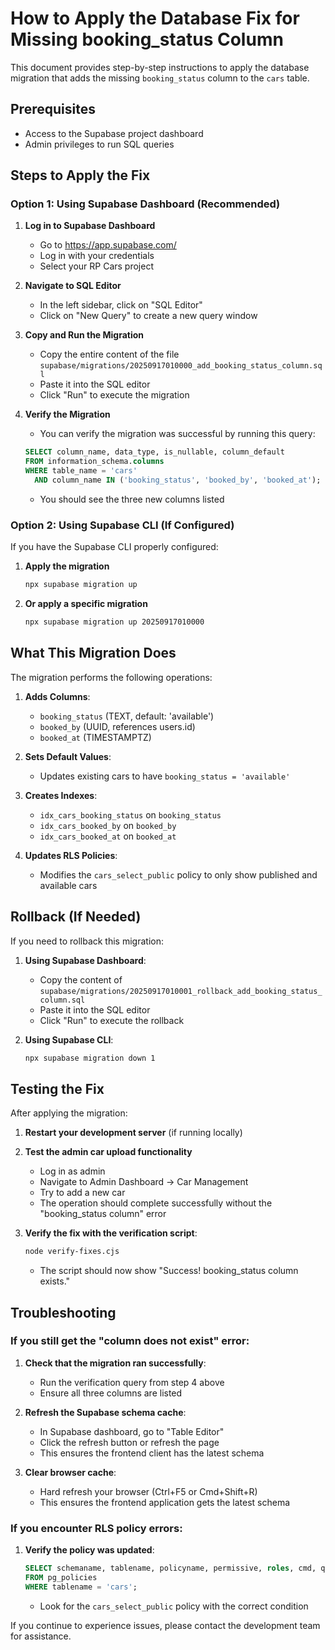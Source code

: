 # How to Apply the Database Fix for Missing booking_status Column

This document provides step-by-step instructions to apply the database migration that adds the missing `booking_status` column to the `cars` table.

## Prerequisites
- Access to the Supabase project dashboard
- Admin privileges to run SQL queries

## Steps to Apply the Fix

### Option 1: Using Supabase Dashboard (Recommended)

1. **Log in to Supabase Dashboard**
   - Go to https://app.supabase.com/
   - Log in with your credentials
   - Select your RP Cars project

2. **Navigate to SQL Editor**
   - In the left sidebar, click on "SQL Editor"
   - Click on "New Query" to create a new query window

3. **Copy and Run the Migration**
   - Copy the entire content of the file `supabase/migrations/20250917010000_add_booking_status_column.sql`
   - Paste it into the SQL editor
   - Click "Run" to execute the migration

4. **Verify the Migration**
   - You can verify the migration was successful by running this query:
   ```sql
   SELECT column_name, data_type, is_nullable, column_default
   FROM information_schema.columns 
   WHERE table_name = 'cars' 
     AND column_name IN ('booking_status', 'booked_by', 'booked_at');
   ```
   - You should see the three new columns listed

### Option 2: Using Supabase CLI (If Configured)

If you have the Supabase CLI properly configured:

1. **Apply the migration**
   ```bash
   npx supabase migration up
   ```

2. **Or apply a specific migration**
   ```bash
   npx supabase migration up 20250917010000
   ```

## What This Migration Does

The migration performs the following operations:

1. **Adds Columns**:
   - `booking_status` (TEXT, default: 'available')
   - `booked_by` (UUID, references users.id)
   - `booked_at` (TIMESTAMPTZ)

2. **Sets Default Values**:
   - Updates existing cars to have `booking_status = 'available'`

3. **Creates Indexes**:
   - `idx_cars_booking_status` on `booking_status`
   - `idx_cars_booked_by` on `booked_by`
   - `idx_cars_booked_at` on `booked_at`

4. **Updates RLS Policies**:
   - Modifies the `cars_select_public` policy to only show published and available cars

## Rollback (If Needed)

If you need to rollback this migration:

1. **Using Supabase Dashboard**:
   - Copy the content of `supabase/migrations/20250917010001_rollback_add_booking_status_column.sql`
   - Paste it into the SQL editor
   - Click "Run" to execute the rollback

2. **Using Supabase CLI**:
   ```bash
   npx supabase migration down 1
   ```

## Testing the Fix

After applying the migration:

1. **Restart your development server** (if running locally)
2. **Test the admin car upload functionality**
   - Log in as admin
   - Navigate to Admin Dashboard → Car Management
   - Try to add a new car
   - The operation should complete successfully without the "booking_status column" error

3. **Verify the fix with the verification script**:
   ```bash
   node verify-fixes.cjs
   ```
   - The script should now show "Success! booking_status column exists."

## Troubleshooting

### If you still get the "column does not exist" error:

1. **Check that the migration ran successfully**:
   - Run the verification query from step 4 above
   - Ensure all three columns are listed

2. **Refresh the Supabase schema cache**:
   - In Supabase dashboard, go to "Table Editor"
   - Click the refresh button or refresh the page
   - This ensures the frontend client has the latest schema

3. **Clear browser cache**:
   - Hard refresh your browser (Ctrl+F5 or Cmd+Shift+R)
   - This ensures the frontend application gets the latest schema

### If you encounter RLS policy errors:

1. **Verify the policy was updated**:
   ```sql
   SELECT schemaname, tablename, policyname, permissive, roles, cmd, qual, with_check 
   FROM pg_policies 
   WHERE tablename = 'cars';
   ```
   - Look for the `cars_select_public` policy with the correct condition

If you continue to experience issues, please contact the development team for assistance.